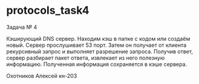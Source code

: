 # protocols_task4

Задача № 4

Кэширующий DNS сервер. 
Находим кэш в папке с кодом или создаём новый.
Сервер прослушивает 53 порт. 
Затем он получает от клиента рекурсивный запрос и выполняет разрешение запроса. Получив ответ, сервер разбирает пакет ответа, извлекает из него полезную информацию. Полученная информация сохраняется в кэше сервера.

Охотников Алексей кн-203
